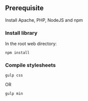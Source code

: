 ## Prerequisite
Install Apache, PHP, NodeJS and npm

### Install library
In the root web directory:
```shell
npm install
```

### Compile stylesheets
```shell
gulp css
```
OR
```gulp
gulp min
```
